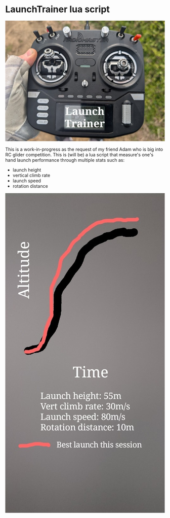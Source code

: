 # LaunchTrainer lua script

![Lua script capable remote](doc/files/Remote.jpg "Lua script capable remote")

This is a work-in-progress as the request of my friend Adam who is big into RC glider competition.
This is (will be) a lua script that measure's one's hand launch performance through multiple stats such as:
  - launch height
  - vertical climb rate
  - launch speed
  - rotation distance

![Statistics](doc/files/Curve.jpg "Statistics")
